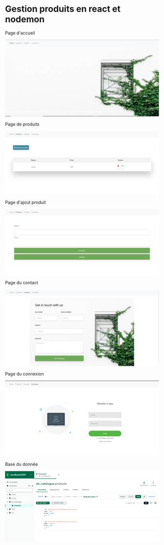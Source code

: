 <h1>Gestion produits en react et nodemon</h1>
<p>Page d'accueil </p>
<img src="./captures/home.png">
<br/>
<p>Page de produits</p>
<img src="./captures/produits.png">
<p>Page d'ajout produit</p>
<img src="./captures/addproduct.png">
<p>Page du contact</p>
<img src="./captures/contact.png">
<p>Page du connexion</p>
<img src="./captures/connexion.png">
<p>Base du donnée</p>
<img src="./captures/db.png">